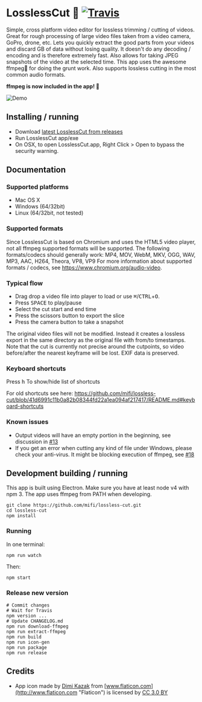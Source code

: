 # LosslessCut 🎥 [![Travis](https://img.shields.io/travis/mifi/lossless-cut.svg)]()

Simple, cross platform video editor for lossless trimming / cutting of videos. Great for rough processing of large video files taken from a video camera, GoPro, drone, etc. Lets you quickly extract the good parts from your videos and discard GB of data without losing quality. It doesn't do any decoding / encoding and is therefore extremely fast. Also allows for taking JPEG snapshots of the video at the selected time. This app uses the awesome ffmpeg🙏 for doing the grunt work. Also supports lossless cutting in the most common audio formats.

<b>ffmpeg is now included in the app! 🎉</b>

![Demo](https://thumbs.gfycat.com/HighAcclaimedAnaconda-size_restricted.gif)

## Installing / running

- Download [latest LosslessCut from releases](https://github.com/mifi/lossless-cut/releases)
- Run LosslessCut app/exe
- On OSX, to open LosslessCut.app, Right Click > Open to bypass the security warning.

## Documentation

### Supported platforms
- Mac OS X
- Windows (64/32bit)
- Linux (64/32bit, not tested)

### Supported formats

Since LosslessCut is based on Chromium and uses the HTML5 video player, not all ffmpeg supported formats will be supported.
The following formats/codecs should generally work: MP4, MOV, WebM, MKV, OGG, WAV, MP3, AAC, H264, Theora, VP8, VP9
For more information about supported formats / codecs, see https://www.chromium.org/audio-video.

### Typical flow
- Drag drop a video file into player to load or use <kbd>⌘</kbd>/<kbd>CTRL</kbd>+<kbd>O</kbd>.
- Press <kbd>SPACE</kbd> to play/pause
- Select the cut start and end time
- Press the scissors button to export the slice
- Press the camera button to take a snapshot

The original video files will not be modified. Instead it creates a lossless export in the same directory as the original file with from/to timestamps. Note that the cut is currently not precise around the cutpoints, so video before/after the nearest keyframe will be lost. EXIF data is preserved.

### Keyboard shortcuts
Press <kbd>h</kbd> To show/hide list of shortcuts

For old shortcuts see here:
https://github.com/mifi/lossless-cut/blob/41d6991c11b0a82b08344fd22a1ea094af217417/README.md#keyboard-shortcuts

### Known issues
- Output videos will have an empty portion in the beginning, see discussion in [#13](https://github.com/mifi/lossless-cut/pull/13)
- If you get an error when cutting any kind of file under Windows, please check your anti-virus. It might be blocking execution of ffmpeg, see [#18](https://github.com/mifi/lossless-cut/issues/18)

## Development building / running

This app is built using Electron. Make sure you have at least node v4 with npm 3. The app uses ffmpeg from PATH when developing.
```
git clone https://github.com/mifi/lossless-cut.git
cd lossless-cut
npm install
```

### Running
In one terminal:
```
npm run watch
```
Then:
```
npm start
```

### Release new version
```
# Commit changes
# Wait for Travis
npm version ...
# Update CHANGELOG.md
npm run download-ffmpeg
npm run extract-ffmpeg
npm run build
npm run icon-gen
npm run package
npm run release

```

## Credits
- App icon made by [Dimi Kazak](http://www.flaticon.com/authors/dimi-kazak "Dimi Kazak") from [www.flaticon.com](http://www.flaticon.com "Flaticon") is licensed by [CC 3.0 BY](http://creativecommons.org/licenses/by/3.0/ "Creative Commons BY 3.0")
